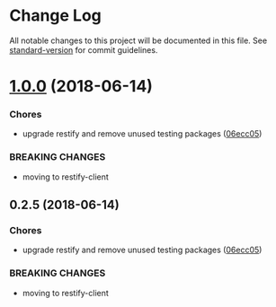 # Change Log

All notable changes to this project will be documented in this file. See [standard-version](https://github.com/conventional-changelog/standard-version) for commit guidelines.

<a name="1.0.0"></a>
# [1.0.0](https://github.com/medicast/truevaultjs/compare/v0.2.5...v1.0.0) (2018-06-14)


### Chores

* upgrade restify and remove unused testing packages ([06ecc05](https://github.com/medicast/truevaultjs/commit/06ecc05))


### BREAKING CHANGES

* moving to restify-client



<a name="0.2.5"></a>
## 0.2.5 (2018-06-14)


### Chores

* upgrade restify and remove unused testing packages ([06ecc05](https://github.com/medicast/truevaultjs/commit/06ecc05))


### BREAKING CHANGES

* moving to restify-client
